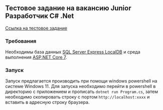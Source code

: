 ## Тестовое задание на вакансию Junior Разработчик C# .Net

[Ссылка на тестовое задание](https://versta24.ru/hr/testfordevjun)

### Требования

Необходимы база данных [SQL Server Express LocalDB](https://learn.microsoft.com/ru-ru/sql/database-engine/configure-windows/sql-server-express-localdb?view=sql-server-ver16) и среда выполнения [ASP.NET Core 7](https://learn.microsoft.com/ru-ru/dotnet/core/install/windows?tabs=net70).

### Запуск

Запуск предлагается производить при помощи windows powershell на системе Windows 11. Для запуска необходимо перейти в powershell в директорию с приложением и прописать ```dotnet run Program.cs```, затем необходимо скопировать строку с портом ```http://localhost:xxxx``` и вставить в адресную строку браузера.
